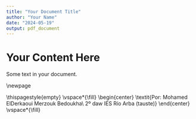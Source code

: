 ```yaml
---
title: "Your Document Title"
author: "Your Name"
date: "2024-05-19"
output: pdf_document
---
```


# Your Content Here

Some text in your document.

\newpage

\thispagestyle{empty}
\vspace*{\fill}
\begin{center}
\textit{Por: Mohamed ElDerkaoui Merzouk Bedoukha\\
2º daw IES Río Arba (tauste)}
\end{center}
\vspace*{\fill}

